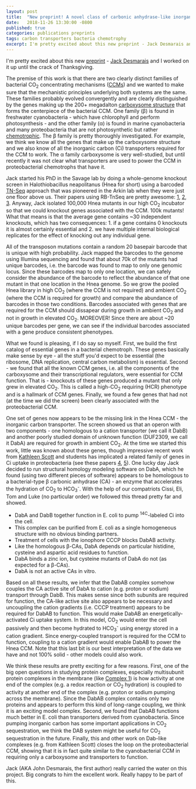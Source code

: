 ```yaml
---
layout: post
title:  "New preprint! A novel class of carbonic anhydrase-like inorganic carbon transporters"
date:   2018-11-26 13:30:00 -0800
published: true
categories: publications preprints
tags: carbon transporters bacteria chemotrophy
excerpt: I'm pretty excited about this new preprint - Jack Desmarais and I worked on it up until the crack of Thanksgiving. 
---
```


I'm pretty excited about this new [preprint](https://www.biorxiv.org/content/early/2018/11/22/476713?rss=1) - [Jack Desmarais](https://twitter.com/Jjdesmarais2?lang=en) and I worked on it up until the crack of Thanksgiving. 

The premise of this work is that there are two clearly distinct families of bacterial CO<sub>2</sub> concentrating mechanisms ([CCMs](https://en.wikipedia.org/wiki/Carbon_fixation#CO2_concentrating_mechanisms)) and we wanted to make sure that the mechanistic principles underlying both systems are the same. These families probably evolved convergently and are clearly distinguished by the genes making up the 200+ megadalton [carboxysome structure](https://en.wikipedia.org/wiki/Carboxysome) that forms the centerpiece of the bacterial CCM. One family (&beta;) is found in freshwater cyanobacteria - which have chlorophyll and perform photosynthesis - and the other family (&alpha;) is found in marine cyanobacteria and many proteobacteria that are not photosynthetic but rather [chemotrophic](https://en.wikipedia.org/wiki/Chemotroph). The &beta; family is pretty thoroughly investigated. For example, we think we know all the genes that make up the carboxysome structure and we also know of all the inorganic carbon (Ci) transporters required for the CCM to work. The &alpha; family carboxysome is very well-studied, but until recently it was not clear what transporters are used to power the CCM in proteobacterial chemotrophs that have it. 

Jack started his PhD in the Savage lab by doing a whole-genome knockout screen in Halothiobacillus neapolitanus (Hnea for short) using a barcoded [TN-Seq](https://en.wikipedia.org/wiki/Transposon_sequencing) approach that was pioneered in the Arkin lab when they were just one floor above us. Their papers using RB-TnSeq are pretty awesome: [1](https://mbio.asm.org/content/6/3/e00306-15.short?rss=1), [2](https://journals.plos.org/plosgenetics/article?id=10.1371/journal.pgen.1007147), [3](https://www.nature.com/articles/s41586-018-0124-0). Anyway, Jack isolated 100,000 Hnea mutants in our high CO<sub>2</sub> incubator so that we could knockout genes associated with the CCM. 100k mutants! What that means is that the average gene contains ~30 independent knockouts, which has two consequences: 1. if a gene contains 0 knockouts it is almost certainly essential and 2. we have multiple internal biological replicates for the effect of knocking out any individual gene.

All of the transposon mutations contain a random 20 basepair barcode that is unique with high probability. Jack mapped the barcodes to the genome using Illumina sequencing and found that about 70k of the mutants had unique barcodes, i.e. the barcode was found to map to only one genomic locus. Since these barcodes map to only one location, we can safely consider the abundance of the barcode to reflect the abundance of that one mutant in that one location in the Hnea genome. So we grow the pooled Hnea library in high CO<sub>2</sub> (where the CCM is not required) and ambient CO<sub>2</sub> (where the CCM is required for growth) and compare the abundance of barcodes in those two conditions. Barcodes associated with genes that are required for the CCM should dissapear during growth in ambient CO<sub>2</sub> and not in growth in elevated CO<sub>2</sub>. MOREOVER! Since there are about ~20 unique barcodes per gene, we can see if the individual barcodes associated with a gene produce consistent phenotypes. 

What we found is pleasing, if I do say so myself. First, we build the first catalog of essential genes in a bacterial chemotroph. These genes basically make sense by eye - all the stuff you'd expect to be essential (the ribosome, DNA replication, central carbon metabolism) is essential. Second - we found that all the known CCM genes, i.e. all the components of the carboxysome and their transcriptional regulators, were essential for CCM function. That is - knockouts of these genes produced a mutant that only grew in elevated CO<sub>2</sub>. This is called a high-CO<sub>2</sub> requiring (HCR) phenotype and is a hallmark of CCM genes. Finally, we found a few genes that had not (at the time we did the screen) been clearly associated with the proteobacterial CCM.

One set of genes now appears to be the missing link in the Hnea CCM - the inorganic carbon transporter. The screen showed us that an operon with two components - one homologous to a cation transporter (we call it DabB) and another poorly studied domain of unknown function (DUF2309, we call it DabA) are required for growth in ambient CO<sub>2</sub>. At the time we started this work, little was known about these genes, though impressive recent work from [Kathleen Scott](http://biology.usf.edu/ib/faculty/kscott/) and students has implicated a related family of genes in Ci uptake in proteobacteria (see these papers [4](https://jb.asm.org/content/199/7/e00871-16), [5](https://aem.asm.org/content/early/2018/11/12/AEM.02096-18)). One lucky day Jack decided to run structural homology modeling software on DabA, which he found (using two different pieces of software) appears to be homologous to a bacterial-type &beta; carbonic anhydrase (CA) - an enzyme that accelerates the hydration of CO<sub>2</sub> to HCO<sub>3</sub><sup>-</sup>. With the help of our compatriots Cissi, Eli, Tom and Luke (no particular order) we followed this thread pretty far and showed. 

* DabA and DabB together function in E. coli to pump <sup>14C</sup>-labeled Ci into the cell. 
* This complex can be purified from E. coli as a single homogeneous structure with no obvious binding partners.
* Treatment of cells with the ionophore CCCP blocks DabAB activity.
* Like the homologous &beta;-CAs, DabA depends on particular histidine, cysteine and aspartic acid residues to function.
* DabA binds a zinc ion, but cysteine mutants of DabA do not (as expected for a &beta;-CAs).
* DabA is not an active CAs in vitro. 

Based on all these results, we infer that the DabAB complex somehow couples the CA active site of DabA to cation (e.g. proton or sodium) transport through DabB. This makes sense since both subunits are required for function, the CA-like active site also appears to be necessary and uncoupling the cation gradients (i.e. CCCP treatment) appears to be required for DabAB to function. This would make DabAB an energetically-activated Ci uptake system. In this model, CO<sub>2</sub> would enter the cell passively and then become hydrated to HCO<sub>3</sub><sup>-</sup> using energy stored in a cation gradient. Since energy-coupled transport is required for the CCM to function, coupling to a cation gradient would enable DabAB to power the Hnea CCM. Note that this last bit is our best interpretation of the data we have and not 100% solid - other models could also work. 

We think these results are pretty exciting for a few reasons. First, one of the big open questions in studying protein complexes, especially multisubunit protein complexes in the membrane (like [Complex 1](https://en.wikipedia.org/wiki/Electron_transport_chain#Complex_I)) is how activity at one end of the complex (e.g. a redox reaction or CO<sub>2</sub> hydration) is coupled to activity at another end of the complex (e.g. proton or sodium pumping across the membrane). Since the DabAB complex contains only two proteins and appears to perform this kind of long-range coupling, we think it is an exciting model complex. Second, we found that DabAB functions much better in E. coli than transporters derived from cyanobacteria. Since pumping inorganic carbon has some important applications in CO<sub>2</sub> sequestration, we think the DAB system might be useful for CO<sub>2</sub> sequestration in the future. Finally, this and other work on Dab-like complexes (e.g. from Kathleen Scott) closes the loop on the proteobacterial CCM, showing that it is in fact quite similar to the cyanobacterial CCM in requiring only a carboxysome and transporters to function. 

Jack (AKA John Desmarais, the first author) really carried the water on this project. Big congrats to him the excellent work. Really happy to be part of this.
